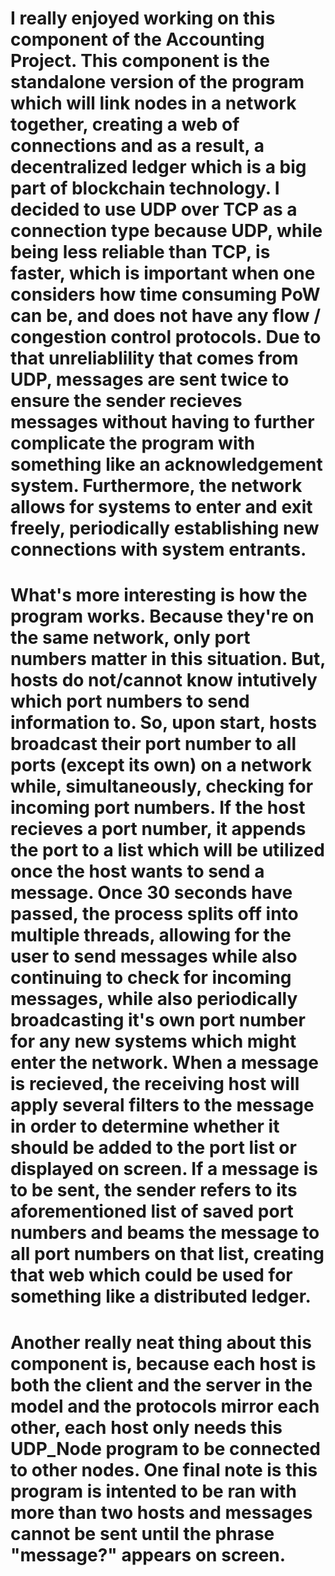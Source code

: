# I really enjoyed working on this component of the Accounting Project. This component is the standalone version of the program which will link nodes in a network together, creating a web of connections and as a result, a decentralized ledger which is a big part of blockchain technology. I decided to use UDP over TCP as a connection type because UDP, while being less reliable than TCP, is faster, which is important when one considers how time consuming PoW can be, and does not have any flow / congestion control protocols. Due to that unreliablility that comes from UDP, messages are sent twice to ensure the sender recieves messages without having to further complicate the program with something like an acknowledgement system. Furthermore, the network allows for systems to enter and exit freely, periodically establishing new connections with system entrants.
# 
# What's more interesting is how the program works. Because they're on the same network, only port numbers matter in this situation. But, hosts do not/cannot know intutively which port numbers to send information to. So, upon start, hosts broadcast their port number to all ports (except its own) on a network while, simultaneously, checking for incoming port numbers. If the host recieves a port number, it appends the port to a list which will be utilized once the host wants to send a message. Once 30 seconds have passed, the process splits off into multiple threads, allowing for the user to send messages while also continuing to check for incoming messages, while also periodically broadcasting it's own port number for any new systems which might enter the network. When a message is recieved, the receiving host will apply several filters to the message in order to determine whether it should be added to the port list or displayed on screen. If a message is to be sent, the sender refers to its aforementioned list of saved port numbers and beams the message to all port numbers on that list, creating that web which could be used for something like a distributed ledger.
#
# Another really neat thing about this component is, because each host is both the client and the server in the model and the protocols mirror each other, each host only needs this UDP_Node program to be connected to other nodes. One final note is this program is intented to be ran with more than two hosts and messages cannot be sent until the phrase "message?" appears on screen.
